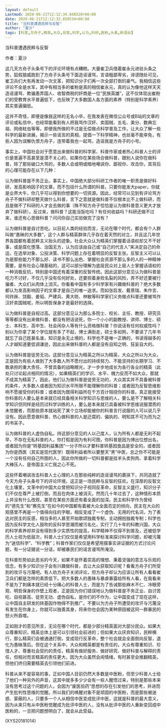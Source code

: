 ```yaml
---
layout: default
Lastmod: 2020-06-21T12:12:34.848328+00:00
date: 2020-06-21T12:12:32.850534+00:00
title: "当科普遭遇民粹与反智"
author: "夏沙"
tags: [科普,方舟子,精英,大众,反智,科学,认为,科研,医粉,头条,新语丝]
---
```


当科普遭遇民粹与反智

作者：夏沙

这几天方舟子头条号下的评论环境有点糟糕。大量崔卫兵借着崔永元进驻头条之势，狐假狼威跑到了方舟子头条号下面造谣谩骂，言语粗鄙卑劣，诽谤随处可见，崔卫兵们大有再发动一次文革，把知识分子们再一次全部打倒的豪气。我相信这些评论不全是水军，其中有相当多的崔粉是真的相信崔永元，真的认为像他这样天天造谣谩骂、欺骗愚弄国人、收智商税的奸商是一位“民族英雄”，这不仅体现出崔粉们的受教育水平普遍低下，也反映了大多数国人各方面的素养（特别是科学素养）其实普遍偏低。

这并不奇怪，即便是像我这样的无名小卒，在我发表在微信公众号或B站的文章的评论或私信中，也经常能看到有人把我骂作汉奸、卖国贼、五毛、美分、数典忘祖、网络蛀虫等等。即便我所做的不过是无偿做点科学普及工作，让大众了解一些科学的最新进展，揭示一些谣言的真相，提倡一下科学精神，也丝毫不能幸免，有些人因为误解仇恨方舟子，连带着我也一起骂，造谣我是方舟子的小号。

事实上，中国社会对于愿意出来做科普的科学家、科普作家或者热心科普人士的评价是普遍不高甚至是漠不关心的，如果你在某些场合做科普，跟别人说你在做科普，除了那些破口大骂的，多数人会或明或暗地嘲讽你、鄙视你、攻击你，其背后的心理可能存在以下几种：

认为做科普是不务正业。事实上，中国绝大部分科研工作者的唯一职责是做好科研，发高影响因子的文章，而不包括什么所谓的科普。只要你能发大paper，你就是业界大牛，你几乎可以得到你想要的一切资源。因此，经常可以见到有评论骂方舟子不做科研却整天做什么科普，言下之意就是做科普不仅根本比不上做科研，而且是做不了科研的人才会去做的事（殊不知方舟子恰恰是认为做科普意义更大才放弃了做科研）。反过来，做科普？这能当饭吃吗？有任何收益吗？科研还做不过来，谁还有心思做科普？问问你自己实验做完了没有？

认为做科普是自讨苦吃。以目前人类的经验而言，无论在哪个时代，都会有个人群叫做“愚昧的大多数”，这个人群与精英群体几乎存在着天然的对立，并且这几年世界各国都有着民粹主义抬头的迹象。社会大众认为精英们掌握着话语权却又不干好事，或是腐化堕落、治国无方，认为应该由自己或“自己的代言人”来决定自己的命运，在选举对象、公投决策、科学问题上存在着明显的反智主张。反智主义可以认为是那些能力不那么好、读书不那么出色、掌握社会资源不那么多的人的一种精神需要，是有社会心理基础的，这可以部分理解为底层民众对上层人士掌握话语权的一种消极反抗，特别是中国还有着深重的反智传统。因此这部分意见认为做科普是吃力不讨好，不仅几乎没有任何好处，还要担着身败名裂的风险，弄不好还要被行骗者、大众们从肉体上消灭。你看看中国有多少科学家有兴趣做科普的？绝大多数都认为发高影响因子的文章才是自己的唯一追求。而如张启发、戴景瑞、朱作言、何祚庥、饶毅、姜韬、严建兵、黄大昉、林敏等科学家们义务做点科普还要被骂作汉奸卖国贼呢，所以明哲保身才是最好的选择。

认为做科普是自视过高。这部分意见认为那么多院士、校长、主任、教授、研究员等等都没有出来做科普，都没有把话说死，你一个小小的副教授、讲师、博士、硕士、本科生、高中生、社会闲杂人等有什么资格做科普？你说话有任何权威性吗？别以为你拿了某个学位就有多了不起，博士满街走，硕士多如狗，不要读了几年书就忘了自己姓甚名谁，知识是永无止境的，科学也不是唯一正确的，书读得越多的人才越知道要低调谦逊，因此出来做科普的人都是没有自知之明、狂妄自大的。

认为做科普是徒劳无功。这部分意见认为精英之所以为精英，大众之所以为大众，正是因为有些人做到了大多数人所不愿付出的持续努力、不能坚持的长期学习、不敢承担的重大责任、不曾具备的战略眼光，才一步步地成长为各行各业的精英（此处只讨论起点相同的情况），如果精英们的学识、水平、魄力反而不如大众，那就不成其为精英了。因此，他们认为做科普是徒劳无功的，大众其实并不具备被科普的条件，大多数人或者因为知识水平所限不能理解你的科普；或者因为反智思维影响不愿接受你的科普；或者因为既得利益所在千方百计阻挠你的科普。真正能接受你科普的人要么是本来就已经具备相关科学知识与思维的人，要么是不了解相关科学知识但同样是经历过科学训练的人，要么是本来就已具备被科学思维说服潜质的未觉醒者，而那些原本就站死了某个立场却能被你的科普言行说服的人可以说几乎没有。因此愿意做科普、热心做科普的人是迂腐的、偏执的、明知其不可为而为之的书呆子。

认为做科普的人虚伪自私。持这部分意见的人以己度人，认为所有人都是无利不起早，不存在无私科普的人，你打假是因为有利可图，你科普是因为博出位想出名，或者因为你是“转基因利益集团”一分子所以才要科普转基因食品是安全的，或者因为你是西医（其实是现代医学）既得利益者所以要整天“黑”中医，总之你不可能是一个没有任何自己所图的人，因此你所做的一切科普都是挂羊头卖狗肉、拿着科学大棒压人、是帝国主义亡我之心不死。

这些怀着嘲讽攻击科普人士心理的人在那些纯粹的造谣谩骂的裹挟下，共同造就了今天方舟子头条号下的评论环境，这正是一场民粹与反智的狂欢。在深厚的反智文化土壤里，文革中的中国大众曾把知识分子视同反革命，反智主义盛行，知识分子们不仅在尊严上被打倒，而且在肉体上被消灭。然而几十年过去了，这种情形本质上并没有什么改观，甚至在某些方面还有着全面的加深。民主和科学作为曾经的“德先生”和“赛先生”在如今的中国都有着被大众全面否定的倾向，民主在大众的观感里不再是一个值得向往的字眼，相反变成了一个虚伪、无用的代名词，为了表达对民主的反感，相当多的人甚至开始歌颂独裁专制，主动拥抱独裁专制；科学也因为反科学文化人鼓吹的反科学思潮而被污名化，实行了几十年的科教兴国，大众的科学素养却并没有得到多少实质性的提高，科学精神不仅得不到普及，还被低学历人士视为低层次，科普人士们仅仅是希望用科学标准来探讨科学问题，却被污蔑为“迷信科学”、“科学教”；科普作家们仅仅是希望用摆事实讲证据的方式讨论问题，有一分证据说一分话，却被暴民们的谣言谩骂所淹没。

在科普形势如此恶劣的今天，如果不是怀着崇高的理想、秉着坚强的意志与乐观的信念，有多少知识分子会有兴趣做科普，去让大众获取知识呢？看看方舟子们所受到的攻讦与污蔑吧。有人劝方舟子关闭评论，但方舟子却认为应该让所有人看看崔卫兵们都是怎样的素质低下。把大多数人的愚昧与暴虐暴露给所有人看，在我看来不是为了刺痛本就已经十分痛心的科普人士，而是为了告诫那些麻木不仁、冷眼旁观、明哲保身的作壁上观者，正是因为你们错误地认为做科普是不务正业、自讨苦吃、自视甚高、徒劳无功、虚伪自私，是你们的不作为，让中国变成了现在这样，让中国自主研发的转基因作物得不到推广。不要以为方舟子所遭受的攻讦与污蔑没有发生在你身上，你就可以独善其身，将来你也会因为某种原因被这同一群暴民的怒火所吞噬。

正如刚才的意见所言，无论在哪个时代，都是少部分精英面对大部分民众。如果大众尊重知识，精英总体上是可以引领社会前进的；但如果大众厌弃知识，民粹横行，那么精英们会被通通打倒，变成现行反革命，整个社会就会全面倒向反智，退化为愚昧落后。但在这个关系中，大众和精英都是有责任的，大众有尊重知识、珍惜人才、尊重社会契约的责任，精英有做好服务、做好研究、做好科普与解释的责任，但相对而言精英的责任更大，因为大众虽然会闹情绪，有时甚至会推翻精英，但他们终归需要精英去引领他们前进。

科普从来不是容易的事，正如中国人目前仍然大多数是中医粉，但至少科普人士给了他们一种另外的声音，这其中就多多少少会有一些人醒悟过来，特别是那些本来没有思考过这个问题的人，会因为“废医验药”思想的存在引发他们的思考，并进而产生批判性思维的觉醒。所以我们的唤醒对象不是顽固的中医粉，而是那些被迷惑、蒙蔽的人，只要多一个人从相信中医变成批评中医，这就是科普的最大意义，因为从来只有从中医粉觉醒成为批评中医的人，没有从批评中医的人重新变回成中医粉的，一旦把问题想明白了，就会从此受益。

(XYS20181014)


